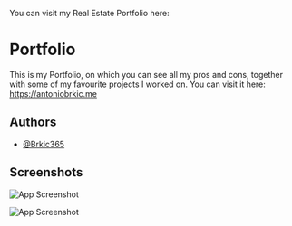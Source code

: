 You can visit my Real Estate Portfolio here: 

# Portfolio

This is my Portfolio, on which you can see all my pros and cons, together with some of my favourite projects I worked on. You can visit it here: https://antoniobrkic.me

## Authors

- [@Brkic365](https://www.github.com/Brkic365)


## Screenshots

![App Screenshot](https://i.imgur.com/FbY17lX.png)

![App Screenshot](https://i.imgur.com/1lx6Z5q.png)

